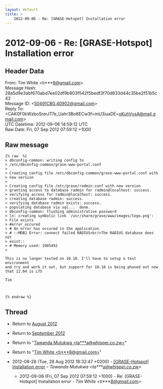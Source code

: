 ```yaml
---
layout: default
title: >
    2012-09-06 - Re: [GRASE-Hotspot] Installation error
---
```


# 2012-09-06 - Re: [GRASE-Hotspot] Installation error

## Header Data

From: Tim White \<ti***8@gmail.com\><br>
Message Hash: 28a5d9e3abf670abd7ee02df9b803f542f5bedf3f70d833d44c35be2f51b5c43<br>
Message ID: \<50491CB0.40902@gmail.com\><br>
Reply To: \<CAK0F0kWzboSrerJT7e_Uahr3Bo6ECw3f=mU3iuaDE=oKuhVysA@mail.gmail.com\><br>
UTC Datetime: 2012-09-06 14:59:12 UTC<br>
Raw Date: Fri, 07 Sep 2012 07:59:12 +1000<br>

## Raw message

```
{% raw  %}
> dbconfig-common: writing config to 
> /etc/dbconfig-common/grase-www-portal.conf
>
> Creating config file /etc/dbconfig-common/grase-www-portal.conf with 
> new version
>
> Creating config file /etc/grase/radmin.conf with new version
> granting access to database radmin for radmin@localhost: success.
> verifying access for radmin@localhost: success.
> creating database radmin: success.
> verifying database radmin exists: success.
> populating database via sql...  done.
> dbconfig-common: flushing administrative password
> ln: creating symbolic link `/usr/share/grase/www/images/logo.png': 
> File exists
> #error_occured
> # An error has occured in the application
> # ::MDB2 Error: connect failed RADIUS<br/>The RADIUS database does not 
> exist::
> # Memory used: 1905492
>

This is no longer tested on 10.10. I'll have to setup a test environment 
and try and work it out, but support for 10.10 is being phased out now 
that 12.04 is LTS

Tim



{% endraw %}
```

## Thread

+ Return to [August 2012](/archive/2012/08)
+ Return to [September 2012](/archive/2012/09)

+ Return to "[Tawanda Mutukwa <ta***a<span>@</span>whisper.co.zw>](/authors/ta___a_at_whisper_co_zw)"
+ Return to "[Tim White <ti***8<span>@</span>gmail.com>](/authors/ti___8_at_gmail_com)"

+ 2012-08-28 (Tue, 28 Aug 2012 18:32:47 +0200) - [[GRASE-Hotspot] Installation error](/archive/2012/08/ac80247430dbb157e3421ee773bc4e6b1cab6a2c4309f3bdddf0e8d2e52be20b) - _Tawanda Mutukwa \<ta***a@whisper.co.zw\>_
  + 2012-09-06 (Fri, 07 Sep 2012 07:59:12 +1000) - Re: [GRASE-Hotspot] Installation error - _Tim White \<ti***8@gmail.com\>_

